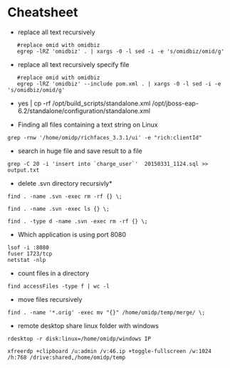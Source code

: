 # Cheatsheet

 * replace all text recursively
 
 ```
	#replace omid with omidbiz
	egrep -lRZ 'omidbiz' . | xargs -0 -l sed -i -e 's/omidbiz/omid/g' 
 ```
 
 * replace all text recursively specify file
 
 ```
	#replace omid with omidbiz
	egrep -lRZ 'omidbiz' --include pom.xml . | xargs -0 -l sed -i -e 's/omidbiz/omid/g' 
 ```
 
 
 * yes | cp -rf /opt/build_scripts/standalone.xml /opt/jboss-eap-6.2/standalone/configuration/standalone.xml
 
 * Finding all files containing a text string on Linux
 
 ```
 grep -rnw '/home/omidp/richfaces_3.3.1/ui' -e "rich:clientId"
 ```

 * search in huge file and save result to a file

```
grep -C 20 -i 'insert into `charge_user`'  20150331_1124.sql >> output.txt 
```
 * delete .svn directory recursivly* 

```
find . -name .svn -exec rm -rf {} \;

find . -name .svn -exec ls {} \;

find . -type d -name .svn -exec rm -rf {} \;

```
 
* Which application is using port 8080

```
lsof -i :8080
fuser 1723/tcp
netstat -nlp
```
* count files in a directory

```
find accessFiles -type f | wc -l
```

* move files recursively

```
find . -name '*.orig' -exec mv "{}" /home/omidp/temp/merge/ \;
```

* remote desktop share linux folder with windows

```
rdesktop -r disk:linux=/home/omidp/windows IP
```

```
xfreerdp +clipboard /u:admin /v:46.ip +toggle-fullscreen /w:1024 /h:768 /drive:shared,/home/omidp/temp
```

